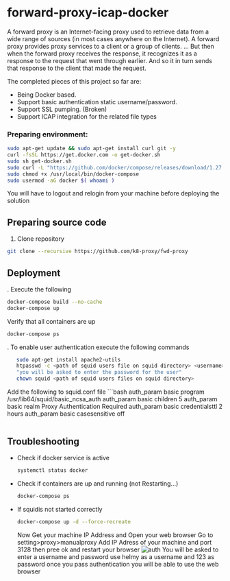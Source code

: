 # forward-proxy-icap-docker 

A forward proxy is an Internet-facing proxy used to retrieve data from a wide range of sources (in most cases anywhere on the Internet).
A forward proxy provides proxy services to a client or a group of clients. ... But then when the forward proxy receives the response, it recognizes it as a response to the request that went through earlier. And so it in turn sends that response to the client that made the request.

 The completed pieces of this project so far are:
- Being Docker based.
- Support basic authentication static username/password.
- Support SSL pumping. (Broken)
- Support ICAP integration for the related file types





### Preparing environment:

```bash
sudo apt-get update && sudo apt-get install curl git -y
curl -fsSL https://get.docker.com -o get-docker.sh
sudo sh get-docker.sh
sudo curl -L "https://github.com/docker/compose/releases/download/1.27.0/docker-compose-$(uname -s)-$(uname -m)" -o /usr/local/bin/docker-compose
sudo chmod +x /usr/local/bin/docker-compose
sudo usermod -aG docker $( whoami )
```

You will have to logout and relogin from your machine before deploying the solution

## Preparing source code

1. Clone repository

```bash
git clone --recursive https://github.com/k8-proxy/fwd-proxy

   ```
## Deployment

. Execute the following
   
   ```bash
   docker-compose build --no-cache
   docker-compose up
   ```
   Verify that all containers are up
   
   ```bash
   docker-compose ps
   ```
. To enable user authentication
execute the following commands
```bash
   sudo apt-get install apache2-utils
   htpasswd -c <path of squid users file on squid directory> <username>
   "you will be asked to enter the password for the user"
   chown squid <path of squid users files on squid directory>
   ```
   Add the following to squid.conf file
      ```bash
   auth_param basic program /usr/lib64/squid/basic_ncsa_auth <ath of squid users file on squid directory>
   auth_param basic children 5
   auth_param basic realm Proxy Authentication Required
   auth_param basic credentialsttl 2 hours
   auth_param basic casesensitive off
 ```
  ```


   ## Troubleshooting

- Check if docker service is active
  
  ```bash
  systemctl status docker
  ```

- Check if containers are up and running (not Restarting...)
  
  ```bash
  docker-compose ps
  ```

- If squidis not started correctly
  ```bash
  docker-compose up -d --force-recreate
  ```
  Now Get your machine IP Address and Open your web browser
  Go to setting>proxy>manualproxy
  Add IP Adress of your machine and port 3128 then pree ok and restart your browser
  ![auth](https://user-images.githubusercontent.com/75560486/108697290-57057e80-750b-11eb-8d68-ad7756c685b5.PNG)
  You will be asked to enter a username and password use helmy as a username and 123 as password once you pass authentication you will be able to use the web browser


